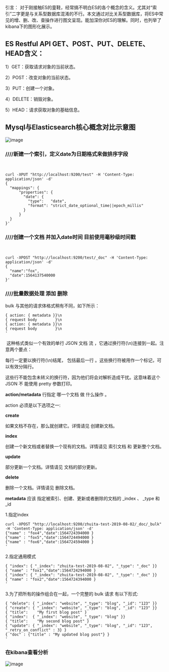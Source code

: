 引言：
对于刚接触ES的童鞋，经常搞不明白ES的各个概念的含义。尤其对“索引”二字更是与关系型数据库混淆的不行。本文通过对比关系型数据库，将ES中常见的增、删、改、查操作进行图文呈现。能加深你对ES的理解。同时，也列举了kibana下的图形化展示。

## ES Restful API GET、POST、PUT、DELETE、HEAD含义： 

1）GET：获取请求对象的当前状态。 

2）POST：改变对象的当前状态。 

3）PUT：创建一个对象。 

4）DELETE：销毁对象。 

5）HEAD：请求获取对象的基础信息。

## Mysql与Elasticsearch核心概念对比示意图

![image](https://img-blog.csdnimg.cn/20190730100818355.png?x-oss-process=image/watermark,type_ZmFuZ3poZW5naGVpdGk,shadow_10,text_aHR0cHM6Ly9ibG9nLmNzZG4ubmV0L3FxXzM1MzQ5MTE0,size_16,color_FFFFFF,t_70)

### ////新建一个索引，定义date为日期格式来做排序字段
 
```
curl -XPUT "http://localhost:9200/test" -H 'Content-Type: application/json' -d'
{
  "mappings": {
      "properties": {
        "date": {
          "type":   "date",
          "format": "strict_date_optional_time||epoch_millis"
        }
      }
  }
}'
```

### ////创建一个文档 并加入date时间 目前使用毫秒级时间戳
 
```
curl -XPOST "http://localhost:9200/test/_doc" -H 'Content-Type: application/json' -d'
{
  "name":"fox",
  "date":1564137540000
}'
```

### ////批量数据处理 添加 删除
bulk 与其他的请求体格式稍有不同，如下所示：
```
{ action: { metadata }}\n
{ request body        }\n
{ action: { metadata }}\n
{ request body        }\n
'
```
 这种格式类似一个有效的单行 JSON 文档 流 ，它通过换行符(\n)连接到一起。注意两个要点：

每行一定要以换行符(\n)结尾， 包括最后一行 。这些换行符被用作一个标记，可以有效分隔行。

这些行不能包含未转义的换行符，因为他们将会对解析造成干扰。这意味着这个 JSON 不 能使用 pretty 参数打印。

**action/metadata** 行指定 哪一个文档 做 什么操作 。

action 必须是以下选项之一:

**create**

如果文档不存在，那么就创建它。详情请见 创建新文档。

**index**

创建一个新文档或者替换一个现有的文档。详情请见 索引文档 和 更新整个文档。

**update**

部分更新一个文档。详情请见 文档的部分更新。

**delete**

删除一个文档。详情请见 删除文档。

**metadata** 应该 指定被索引、创建、更新或者删除的文档的 _index 、 _type 和 _id 

1.指定index
```
curl -XPOST "http://localhost:9200/zhuita-test-2019-08-02/_doc/_bulk" -H 'Content-Type: application/json' -d'
{"name" : "fox4","date":1564724394000 }
{"name" : "fox5","date":1564724494000 }
{"name" : "fox6","date":1564724594000 }
'
```
2.指定通用模式 
```curl -XPOST "/_bulk" -H 'Content-Type: application/json' -d'
{ "index": { "_index": "zhuita-test-2019-08-02", "_type": "_doc" }}
{ "name" : "fox1","date":1564724294000 } 
{ "index": { "_index": "zhuita-test-2019-08-02", "_type": "_doc" }}
{ "name" : "fox2","date":1564724394000 } 
'
```
3.为了把所有的操作组合在一起，一个完整的 bulk 请求 有以下形式:
```curl -XPOST "/_bulk" -H 'Content-Type: application/json' -d'
{ "delete": { "_index": "website", "_type": "blog", "_id": "123" }} 
{ "create": { "_index": "website", "_type": "blog", "_id": "123" }}
{ "title":    "My first blog post" }
{ "index":  { "_index": "website", "_type": "blog" }}
{ "title":    "My second blog post" }
{ "update": { "_index": "website", "_type": "blog", "_id": "123", "_retry_on_conflict" : 3} }
{ "doc" : {"title" : "My updated blog post"} } 
'
```

### 在kibana查看分析
![image](https://img-blog.csdnimg.cn/20190730102745977.png?x-oss-process=image/watermark,type_ZmFuZ3poZW5naGVpdGk,shadow_10,text_aHR0cHM6Ly9ibG9nLmNzZG4ubmV0L3FxXzM1MzQ5MTE0,size_16,color_FFFFFF,t_70)
